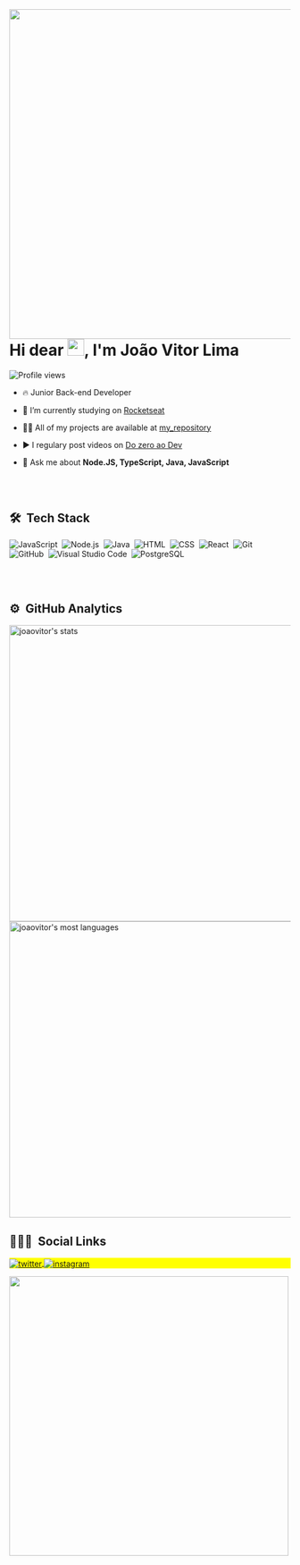 <img align="right" height="590em" src="https://raw.githubusercontent.com/gist/jvolima/7d629e0aab32914bd096833298f1e871/raw/5be74fbb714401ec58365044175b55865f6cb2e0/githubcard.svg"/>
<h1 align="left">Hi dear <img src="https://raw.githubusercontent.com/kaueMarques/kaueMarques/master/hi.gif" width="30px">, I'm João Vitor Lima</h1>
<p align="left"> <img src="https://komarev.com/ghpvc/?username=jvolima&color=yellow" alt="Profile views" /> </p>

- 🔥 Junior Back-end Developer

- 🔭 I’m currently studying on [Rocketseat](https://github.com/Rocketseat)

- 👨‍💻 All of my projects are available at [my_repository](https://github.com/jvolima?tab=repositories)

- ▶️ I regulary post videos on [Do zero ao Dev](https://www.youtube.com/channel/UC9zaxB-gZdJf3DqveVMXfJQ)

- 💬 Ask me about **Node.JS, TypeScript, Java, JavaScript**

<br><br>

## 🛠 &nbsp;Tech Stack

![JavaScript](https://img.shields.io/badge/-JavaScript-05122A?style=flat&logo=javascript)&nbsp;
![Node.js](https://img.shields.io/badge/-Node.js-05122A?style=flat&logo=node.js)&nbsp;
![Java](https://img.shields.io/badge/-Java-05122A?style=flat&logo=java)&nbsp;
![HTML](https://img.shields.io/badge/-HTML-05122A?style=flat&logo=HTML5)&nbsp;
![CSS](https://img.shields.io/badge/-CSS-05122A?style=flat&logo=CSS3&logoColor=1572B6)&nbsp;
![React](https://img.shields.io/badge/-React-05122A?style=flat&logo=react)&nbsp;
![Git](https://img.shields.io/badge/-Git-05122A?style=flat&logo=git)&nbsp;
![GitHub](https://img.shields.io/badge/-GitHub-05122A?style=flat&logo=github)&nbsp;
![Visual Studio Code](https://img.shields.io/badge/-Visual%20Studio%20Code-05122A?style=flat&logo=visual-studio-code&logoColor=007ACC)&nbsp;
![PostgreSQL](https://img.shields.io/badge/-PostgreSQL-05122A?style=flat&logo=postgresql)&nbsp;

<br><br>

## ⚙️ &nbsp;GitHub Analytics

<p align="left">
<img width="530em" src="https://github-readme-stats.vercel.app/api?username=jvolima&show_icons=true&theme=vision-friendly-dark" alt="joaovitor's stats"/>
<img width="530em" src="https://github-readme-stats.vercel.app/api/top-langs/?username=jvolima&layout=compact&theme=vision-friendly-dark" alt="joaovitor's most languages"/>
</p>

## 👨🏽‍🦲 &nbsp;Social Links

<p align="left" style="background:yellow">
<a href="https://twitter.com/Jvolima1" target="_blank">
  <img align="center" src="https://img.shields.io/badge/-Jvolima1-05122A?style=flat&logo=twitter" alt="twitter"/>  
</a>
<a href="https://instagram.com/jvolima1" target="_blank">
 <img align="center" src="https://img.shields.io/badge/-jvolima1-05122A?style=flat&logo=instagram" alt="instagram"/>
</a>
</p>

<img width="500em" src="https://github-readme-twitter-gazf.vercel.app/api?id=Jvolima1&layout=wide&show_reply=off&show_retweet=off" />
